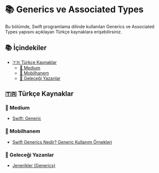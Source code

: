 # 📚 Generics ve Associated Types

Bu bölümde, Swift programlama dilinde kullanılan Generics ve Associated Types yapısını açıklayan Türkçe kaynaklara erişebilirsiniz.

## 📚 İçindekiler

- <a href="#turkce-kaynaklar">🇹🇷 Türkçe Kaynaklar</a>
  - <a href="#medium">📝 Medium</a>
  - <a href="#mobilhanem">📱 Mobilhanem</a>
  - <a href="#gelecegi-yazanlar">🚀 Geleceği Yazanlar</a>


## 🇹🇷 Türkçe Kaynaklar

### 📝 Medium

- [Swift: Generic](https://medium.com/turkishkit/swift-generic-beeea6555405)

### 📱 Mobilhanem

- [Swift Generics Nedir? Generic Kullanım Örnekleri](https://www.mobilhanem.com/swift-generics-nedir/)

### 🚀 Geleceği Yazanlar

- [Jenerikler (Generics)](https://gelecegiyazanlar.turkcell.com.tr/konu/egitim/swift-ile-ios-101/jenerikler-generics)
